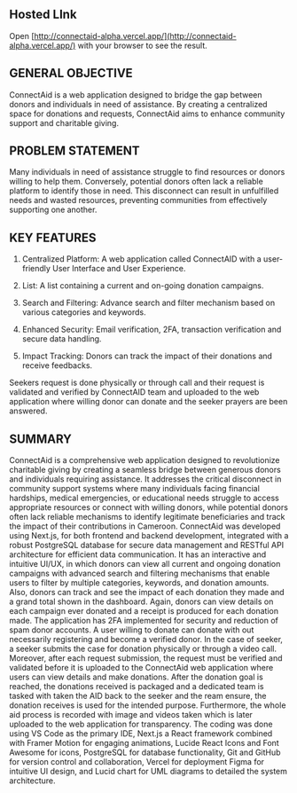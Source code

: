## Hosted LInk

Open [http://connectaid-alpha.vercel.app/](http://connectaid-alpha.vercel.app/) with your browser to see the result.

## GENERAL OBJECTIVE

ConnectAid is a web application designed to bridge the gap between donors and individuals in need of assistance.
By creating a centralized space for donations and requests, ConnectAid aims to enhance community support and charitable giving.

## PROBLEM STATEMENT

Many individuals in need of assistance struggle to find resources or donors willing to help them.
Conversely, potential donors often lack a reliable platform to identify those in need.
This disconnect can result in unfulfilled needs and wasted resources, preventing communities from effectively supporting one another.

## KEY FEATURES

1. Centralized Platform: A web application called ConnectAID with a user-friendly User Interface and User Experience.

2. List: A list containing a current and on-going donation campaigns.

3. Search and Filtering: Advance search and filter mechanism based on various categories and keywords.

4. Enhanced Security: Email verification, 2FA, transaction verification and secure data handling.

5. Impact Tracking: Donors can track the impact of their donations and receive feedbacks.

Seekers request is done physically or through call and their request is validated and verified by ConnectAID team and uploaded to the web application where willing donor can donate and the seeker prayers are been answered.

## SUMMARY

ConnectAid is a comprehensive web application designed to revolutionize charitable giving by 
creating a seamless bridge between generous donors and individuals requiring assistance. It
addresses the critical disconnect in community support systems where many individuals facing 
financial hardships, medical emergencies, or educational needs struggle to access appropriate 
resources or connect with willing donors, while potential donors often lack reliable mechanisms
to identify legitimate beneficiaries and track the impact of their contributions in Cameroon.
ConnectAid was developed using Next.js, for both frontend and backend development, integrated 
with a robust PostgreSQL database for secure data management and RESTful API architecture for 
efficient data communication. It has an interactive and intuitive UI/UX, in which donors can 
view all current and ongoing donation campaigns with advanced search and filtering mechanisms
that enable users to filter by multiple categories, keywords, and donation amounts. Also, donors
can track and see the impact of each donation they made and a grand total shown in the
dashboard. Again, donors can view details on each campaign ever donated and a receipt is
produced for each donation made. The application has 2FA implemented for security and
reduction of spam donor accounts. A user willing to donate can donate with out necessarily
registering and become a verified donor. In the case of seeker, a seeker submits the case for
donation physically or through a video call. Moreover, after each request submission, the
request must be verified and validated before it is uploaded to the ConnectAid web
application where users can view details and make donations. After the donation goal is
reached, the donations received is packaged and a dedicated team is tasked with taken the
AID back to the seeker and the ream ensure, the donation receives is used for the intended
purpose. Furthermore, the whole aid process is recorded with image and videos taken which
is later uploaded to the web application for transparency. The coding was done using VS
Code as the primary IDE, Next.js a React framework combined with Framer Motion for
engaging animations, Lucide React Icons and Font Awesome for icons, PostgreSQL for
database functionality, Git and GitHub for version control and collaboration, Vercel for
deployment Figma for intuitive UI design, and Lucid chart for UML diagrams to detailed the
system architecture.
